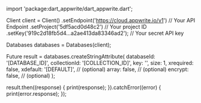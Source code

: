 import 'package:dart_appwrite/dart_appwrite.dart';

Client client = Client()
  .setEndpoint('https://cloud.appwrite.io/v1') // Your API Endpoint
  .setProject('5df5acd0d48c2') // Your project ID
  .setKey('919c2d18fb5d4...a2ae413da83346ad2'); // Your secret API key

Databases databases = Databases(client);

Future result = databases.createStringAttribute(
  databaseId: '[DATABASE_ID]',
  collectionId: '[COLLECTION_ID]',
  key: '',
  size: 1,
  xrequired: false,
  xdefault: '[DEFAULT]', // (optional)
  array: false, // (optional)
  encrypt: false, // (optional)
);

result.then((response) {
  print(response);
}).catchError((error) {
  print(error.response);
});
